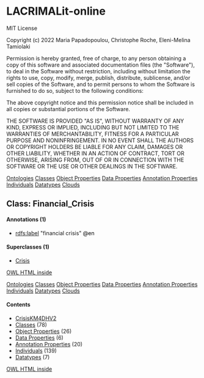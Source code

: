 # LACRIMALit-online
 
MIT License

Copyright (c) 2022 Maria Papadopoulou, Christophe Roche, Eleni-Melina Tamiolaki

Permission is hereby granted, free of charge, to any person obtaining a copy
of this software and associated documentation files (the "Software"), to deal
in the Software without restriction, including without limitation the rights
to use, copy, modify, merge, publish, distribute, sublicense, and/or sell
copies of the Software, and to permit persons to whom the Software is
furnished to do so, subject to the following conditions:

The above copyright notice and this permission notice shall be included in all
copies or substantial portions of the Software.

THE SOFTWARE IS PROVIDED "AS IS", WITHOUT WARRANTY OF ANY KIND, EXPRESS OR
IMPLIED, INCLUDING BUT NOT LIMITED TO THE WARRANTIES OF MERCHANTABILITY,
FITNESS FOR A PARTICULAR PURPOSE AND NONINFRINGEMENT. IN NO EVENT SHALL THE
AUTHORS OR COPYRIGHT HOLDERS BE LIABLE FOR ANY CLAIM, DAMAGES OR OTHER
LIABILITY, WHETHER IN AN ACTION OF CONTRACT, TORT OR OTHERWISE, ARISING FROM,
OUT OF OR IN CONNECTION WITH THE SOFTWARE OR THE USE OR OTHER DEALINGS IN THE
SOFTWARE.

<!DOCTYPE html PUBLIC "-//W3C//DTD XHTML 1.0 Transitional//EN" "http://www.w3.org/TR/xhtml1/DTD/xhtml1-transitional.dtd">
<html>
<head>
<title>Ontology Browser</title>
<meta http-equiv='content-type' content='text/html;charset=UTF-8'>
<link rel='stylesheet' href='../css/default.css' type='text/css' />
</head>

<body>

<div id='tabs'>
<a href='../ontologies/index.html' class='' >Ontologies</a>
<a href='index.html' class='' >Classes</a>
<a href='../objectproperties/index.html' class='' >Object Properties</a>
<a href='../dataproperties/index.html' class='' >Data Properties</a>
<a href='../annotationproperties/index.html' class='' >Annotation Properties</a>
<a href='../individuals/index.html' class='' >Individuals</a>
<a href='../datatypes/index.html' class='' >Datatypes</a>
<a href='../cloud/' class='' >Clouds</a>
</div> <!-- tabs -->


<div class='summary'><h2>Class: Financial_Crisis</h2>

<div id='annotations_(1)'>
<h4>Annotations (1)</h4>
<div class='codebox'>
<ul>
<li class="asserted"><a href="../annotationproperties/label___653429740.html" class='Annotation Property' title="http://www.w3.org/2000/01/rdf-schema#label">rdfs:label</a> <span class='literal'>"financial crisis"</span> <span style='color: black;'>@en</span></li>
</ul>
</div>
</div><!-- annotations (1) -->


<div id='superclasses_(1)'>
<h4>Superclasses (1)</h4>
<div class='codebox'>
<ul>
<li class="asserted"><a href="Crisis___1836361262.html" class='Class' title="http://ontologia.fr/OTB/CrisisKM4DHV2#Crisis">Crisis</a></li>
</ul>
</div>
</div><!-- superclasses (1) -->

</div> <!-- summary -->
<p class='footer'>
<a href='http://code.google.com/p/ontology-browser/' target='_blank'>OWL HTML inside</a>
</p>
</body>
</html>
<!DOCTYPE html PUBLIC "-//W3C//DTD XHTML 1.0 Transitional//EN" "http://www.w3.org/TR/xhtml1/DTD/xhtml1-transitional.dtd">
<html>
<head>
<title>Ontology Browser</title>
<meta http-equiv='content-type' content='text/html;charset=UTF-8'>
<link rel='stylesheet' href='css/default.css' type='text/css' />
</head>

<body>

<div id='tabs'>
<a href='ontologies/index.html' class='' >Ontologies</a>
<a href='classes/index.html' class='' >Classes</a>
<a href='objectproperties/index.html' class='' >Object Properties</a>
<a href='dataproperties/index.html' class='' >Data Properties</a>
<a href='annotationproperties/index.html' class='' >Annotation Properties</a>
<a href='individuals/index.html' class='' >Individuals</a>
<a href='datatypes/index.html' class='' >Datatypes</a>
<a href='cloud/' class='' >Clouds</a>
</div> <!-- tabs -->



<div id='contents'>
<h4>Contents</h4>
<div class='codebox'>
<ul>
<li>
<a href='ontologies/CrisisKM4DHV2___1079611238.html' >CrisisKM4DHV2</a></li>
<li>
<a href='classes/index.html' >Classes</a> (78)
</li>
<li>
<a href='objectproperties/index.html' >Object Properties</a> (26)
</li>
<li>
<a href='dataproperties/index.html' >Data Properties</a> (6)
</li>
<li>
<a href='annotationproperties/index.html' >Annotation Properties</a> (20)
</li>
<li>
<a href='individuals/index.html' >Individuals</a> (139)
</li>
<li>
<a href='datatypes/index.html' >Datatypes</a> (7)
</li>
</ul>
</div>
</div><!-- contents -->


<p class='footer'>
<a href='http://code.google.com/p/ontology-browser/' target='_blank'>OWL HTML inside</a>
</p>
</body>
</html>
